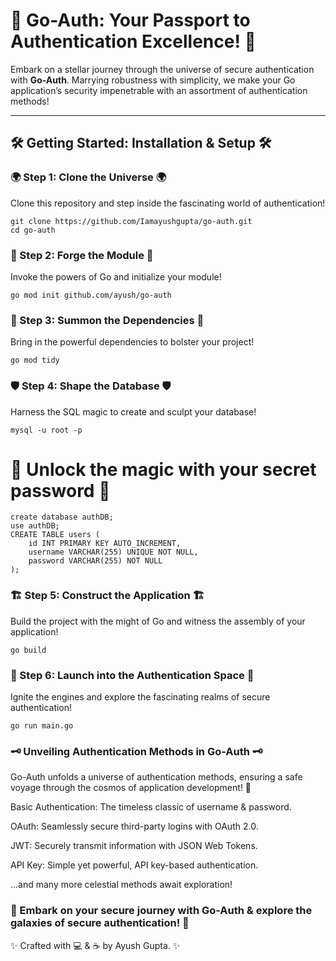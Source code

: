 # 🚀 Go-Auth: Your Passport to Authentication Excellence! 🚀

Embark on a stellar journey through the universe of secure authentication with **Go-Auth**. Marrying robustness with simplicity, we make your Go application’s security impenetrable with an assortment of authentication methods!

---

## 🛠 Getting Started: Installation & Setup 🛠

### 🌍 Step 1: Clone the Universe 🌍

Clone this repository and step inside the fascinating world of authentication!

```
git clone https://github.com/Iamayushgupta/go-auth.git
cd go-auth
```

### 🧙 Step 2: Forge the Module 🧙
Invoke the powers of Go and initialize your module!

```
go mod init github.com/ayush/go-auth
```

### 🌌 Step 3: Summon the Dependencies 🌌
Bring in the powerful dependencies to bolster your project!

```
go mod tidy
```

### 🛡️ Step 4: Shape the Database 🛡️
Harness the SQL magic to create and sculpt your database!

```
mysql -u root -p
```

# 🔐 Unlock the magic with your secret password 🔐

```
create database authDB;
use authDB;
CREATE TABLE users (
    id INT PRIMARY KEY AUTO_INCREMENT,
    username VARCHAR(255) UNIQUE NOT NULL,
    password VARCHAR(255) NOT NULL
);
```

### 🏗️ Step 5: Construct the Application 🏗️
Build the project with the might of Go and witness the assembly of your application!

```
go build
```

### 🚀 Step 6: Launch into the Authentication Space 🚀
Ignite the engines and explore the fascinating realms of secure authentication!
```
go run main.go
```

### 🗝️ Unveiling Authentication Methods in Go-Auth 🗝️
Go-Auth unfolds a universe of authentication methods, ensuring a safe voyage through the cosmos of application development! 🚀

Basic Authentication: The timeless classic of username & password.

OAuth: Seamlessly secure third-party logins with OAuth 2.0.

JWT: Securely transmit information with JSON Web Tokens.

API Key: Simple yet powerful, API key-based authentication.

...and many more celestial methods await exploration!

### 🌌 Embark on your secure journey with Go-Auth & explore the galaxies of secure authentication! 🌌

✨ Crafted with 💻 & ☕ by Ayush Gupta. ✨

